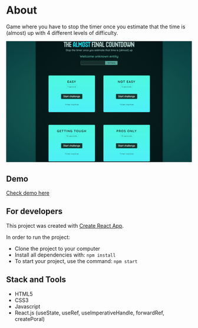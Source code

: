 # About

Game where you have to stop the timer once you estimate that the time is (almost) up with 4 different levels of difficulty.

<div align="center">
    <img src="https://github.com/IvanVasiunin/final-countdown-game/blob/main/public/app_UI.jpg" alt="certificate" />
</div>

## Demo

<a href="https://ivanvasiunin.github.io/final-countdown-game/">Check demo here</a>

## For developers

This project was created with
[Create React App](https://github.com/facebook/create-react-app).

In order to run the project:
- Clone the project to your computer
- Install all dependencies with: <code>npm install</code>
- To start your project, use the command: <code>npm start</code>

## Stack and Tools

- HTML5
- CSS3
- Javascript
- React.js (useState, useRef, useImperativeHandle, forwardRef, createPoral)
